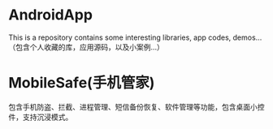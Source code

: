 # AndroidApp
This is a repository contains some interesting libraries, app codes, demos...（包含个人收藏的库，应用源码，以及小案例...）
# MobileSafe(手机管家)
包含手机防盗、拦截、进程管理、短信备份恢复、软件管理等功能，包含桌面小控件，支持沉浸模式。
